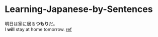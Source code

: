 # Learning-Japanese-by-Sentences

明日は家に居る**つもり**だ。   
I **will** stay at home tomorrow. 
[ref](http://nihongo.monash.edu/cgi-bin/wwwjdic?9MHJ%96%BE%93%FA%82%CD%89%C6%82%C9%8B%8F%82%E9%82%C2%82%E0%82%E8%82%BE%81B)
